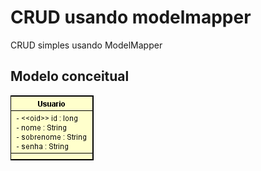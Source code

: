 # CRUD usando modelmapper

CRUD simples usando ModelMapper

## Modelo conceitual
![Modelo Conceitual](https://github.com/igor-lourenco/modelmapper-crud/blob/main/images/Screenshot_1.png)
